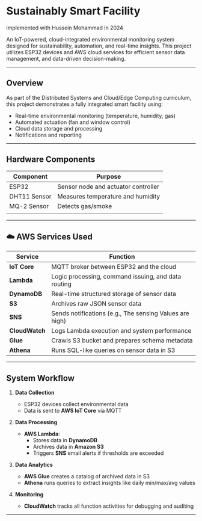 # Sustainably Smart Facility
implemented with Hussein Mohammad in 2024

An IoT-powered, cloud-integrated environmental monitoring system designed for sustainability, automation, and real-time insights. This project utilizes ESP32 devices and AWS cloud services for efficient sensor data management, and data-driven decision-making.

---

##  Overview

As part of the Distributed Systems and Cloud/Edge Computing curriculum, this project demonstrates a fully integrated smart facility using:

- Real-time environmental monitoring (temperature, humidity, gas)
- Automated actuation (fan and window control)
- Cloud data storage and processing
- Notifications and reporting

---

##  Hardware Components

| Component       | Purpose                                |
|----------------|----------------------------------------|
| ESP32           | Sensor node and actuator controller    |
| DHT11 Sensor    | Measures temperature and humidity      |
| MQ-2 Sensor     | Detects gas/smoke                      |
          |

---

## ☁️ AWS Services Used

| Service         | Function                                                    |
|----------------|-------------------------------------------------------------|
| **IoT Core**    | MQTT broker between ESP32 and the cloud                    |
| **Lambda**      | Logic processing, command issuing, and data routing        |
| **DynamoDB**    | Real-time structured storage of sensor data                |
| **S3**          | Archives raw JSON sensor data                              |
| **SNS**         | Sends notifications (e.g., The sensing Values are high)             |
| **CloudWatch**  | Logs Lambda execution and system performance               |
| **Glue**        | Crawls S3 bucket and prepares schema metadata              |
| **Athena**      | Runs SQL-like queries on sensor data in S3                 |

---

##  System Workflow

1. **Data Collection**
   - ESP32 devices collect environmental data
   - Data is sent to **AWS IoT Core** via MQTT

2. **Data Processing**
   - **AWS Lambda**:
     - Stores data in **DynamoDB**
     - Archives data in **Amazon S3**
     - Triggers **SNS** email alerts if thresholds are exceeded

3. **Data Analytics**
   - **AWS Glue** creates a catalog of archived data in S3
   - **Athena** runs queries to extract insights like daily min/max/avg values

4. **Monitoring**
   - **CloudWatch** tracks all function activities for debugging and auditing

---



